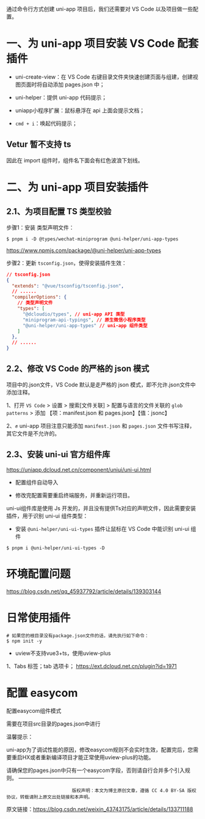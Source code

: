 通过命令行方式创建 uni-app 项目后，我们还需要对 VS Code 以及项目做一些配置。

# 一、为 uni-app 项目安装 VS Code 配套插件

* uni-create-view：在 VS Code 右键目录文件夹快速创建页面与组建，创建视图页面时将自动添加 pages.json 中；

* uni-helper：提供 uni-app 代码提示；

* uniapp小程序扩展：鼠标悬浮在 api 上面会提示文档；

* `cmd + i`：唤起代码提示；


## Vetur 暂不支持 ts
因此在 import 组件时，组件名下面会有红色波浪下划线。


# 二、为 uni-app 项目安装插件

## 2.1、为项目配置 TS 类型校验

步骤1：安装 类型声明文件：

```shell
$ pnpm i -D @types/wechat-miniprogram @uni-helper/uni-app-types
```

<https://www.npmjs.com/package/@uni-helper/uni-app-types>

步骤2：更新 `tsconfig.json`，使得安装插件生效：

```json
// tsconfig.json
{
  "extends": "@vue/tsconfig/tsconfig.json",
  // ......
  "compilerOptions": {
    // 类型声明文件
    "types": [
      "@dcloudio/types", // uni-app API 类型
      "miniprogram-api-typings", // 原生微信小程序类型
      "@uni-helper/uni-app-types" // uni-app 组件类型
    ]
  },
  // ......
}
```



## 2.2、修改 VS Code 的严格的 json 模式

项目中的.json文件，VS Code 默认是走严格的 json 模式，即不允许.json文件中添加注释。

1、打开 `VS Code` > 设置 > 搜索[文件关联] > 配置与语言的文件关联的 `glob patterns` > 添加 【项：manifest.json 和 pages.json】【值：jsonc】

2、✊ uni-app 项目注意只能添加 `manifest.json` 和 `pages.json` 文件书写注释，其它文件是不允许的。


## 2.3、安装 uni-ui 官方组件库

<https://uniapp.dcloud.net.cn/component/uniui/uni-ui.html>

* 配置组件自动导入

* 修改完配置需要重启终端服务，并重新运行项目。

uni-ui组件库是使用 Js 开发的，并且没有提供Ts对应的声明文件，因此需要安装插件，用于识别 uni-ui 组件类型：

* 安装 `@uni-helper/uni-ui-types` 插件让鼠标在 VS Code 中能识别 uni-ui 组件

```shell
$ pnpm i @uni-helper/uni-ui-types -D
```



# 环境配置问题

<https://blog.csdn.net/qq_45937792/article/details/139303144>







# 日常使用插件

```shell
# 如果您的根目录没有package.json文件的话，请先执行如下命令：
$ npm init -y
```

* uview不支持vue3+ts，使用uview-plus

1、Tabs 标签；tab 选项卡；
<https://ext.dcloud.net.cn/plugin?id=1971>



# 配置 easycom

配置easycom组件模式

需要在项目src目录的pages.json中进行 

温馨提示：

uni-app为了调试性能的原因，修改easycom规则不会实时生效，配置完后，您需要重启HX或者重新编译项目才能正常使用uview-plus的功能。

请确保您的pages.json中只有一个easycom字段，否则请自行合并多个引入规则。
————————————————

                            版权声明：本文为博主原创文章，遵循 CC 4.0 BY-SA 版权协议，转载请附上原文出处链接和本声明。
                        
原文链接：https://blog.csdn.net/weixin_43743175/article/details/133711188



